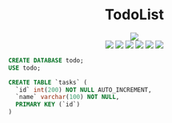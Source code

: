 
<div align="center">
<h1>TodoList</h1>
<div>

<img src="https://readme-typing-svg.demolab.com?font=Iosevka+Nerd+Font&weight=900&pause=1000&color=6791C9&background=0C0E0F00&center=true&vCenter=true&width=700&lines=A+Todo+List+written+in+PHP+with+a+dynamic+JS+UI">
<br>
  
<img src="https://img.shields.io/badge/VSCode-0078D4?style=for-the-badge&logo=visual%20studio%20code&logoColor=white">
<img src="https://img.shields.io/badge/PHP-777BB4?style=for-the-badge&logo=php&logoColor=white">
<img src="https://img.shields.io/badge/Bootstrap-563D7C?style=for-the-badge&logo=bootstrap&logoColor=white">
<img src="https://img.shields.io/badge/JavaScript-323330?style=for-the-badge&logo=javascript&logoColor=F7DF1E">
<img src="https://img.shields.io/badge/MariaDB-003545?style=for-the-badge&logo=mariadb&logoColor=white">
<img src="https://img.shields.io/badge/Apache-D22128?style=for-the-badge&logo=Apache&logoColor=white">
</div>
</div>




```sql
CREATE DATABASE todo;
USE todo;

CREATE TABLE `tasks` (
  `id` int(200) NOT NULL AUTO_INCREMENT,
  `name` varchar(100) NOT NULL,
  PRIMARY KEY (`id`)
)
```
